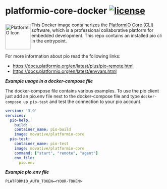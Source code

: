 # platformio-core-docker [![license](https://img.shields.io/badge/license-Apache_2.0-green.svg)](https://github.com/movative/platformio-core-docker/blob/main/LICENSE)
<img src="https://raw.githubusercontent.com/movative/platformio-core-docker/main/platformio.png" alt="PlatformIO Icon" align="left" height="80" width="80" vspace="6"/>

This Docker image containerizes the [PlatformIO Core (CLI)](https://docs.platformio.org/) software, which is a professional collaborative platform for embedded development. This repo contains an installed pio cli in the entrypoint.

<br>
For more information about pio read the following links:

- https://docs.platformio.org/en/latest/plus/pio-remote.html
- https://docs.platformio.org/en/latest/envvars.html

***Example usage in a docker-compose file***

The docker-compose file contains various examples.
To use the pio client just add an pio.env file next to the docker-compose file and type `docker-compose up pio-test` and test the connection to your pio account.

```yaml
version: '3.9'
services:
  pio-help:
    build: .
    container_name: pio-build
    image: movative/platformio-core
  pio-test:
    container_name: pio-test
    image: movative/platformio-core
    command: ["start", "remote", "agent"]
    env_file:
      pio.env
```

***Example pio.env file***

```shell
PLATFORMIO_AUTH_TOKEN=<YOUR-TOKEN>
```
